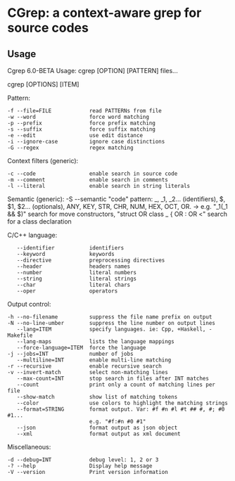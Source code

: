 CGrep: a context-aware grep for source codes
============================================

Usage
-----

Cgrep 6.0-BETA Usage: cgrep [OPTION] [PATTERN] files...

cgrep [OPTIONS] [ITEM]

Pattern:

    -f --file=FILE            read PATTERNs from file
    -w --word                 force word matching
    -p --prefix               force prefix matching
    -s --suffix               force suffix matching
    -e --edit                 use edit distance
    -i --ignore-case          ignore case distinctions
    -G --regex                regex matching

Context filters (generic):

    -c --code                 enable search in source code
    -m --comment              enable search in comments
    -l --literal              enable search in string literals

Semantic (generic):
    -S --semantic             "code" pattern: _, _1, _2... (identifiers), $,
                              $1, $2... (optionals), ANY, KEY, STR, CHR, NUM,
                              HEX, OCT, OR. -> e.g. "_1(_1 && \$)" search for
                              move constructors, "struct OR class _ { OR : OR <"
                              search for a class declaration

C/C++ language:

       --identifier           identifiers
       --keyword              keywords
       --directive            preprocessing directives
       --header               headers names
       --number               literal numbers
       --string               literal strings
       --char                 literal chars
       --oper                 operators
 
Output control:

    -h --no-filename          suppress the file name prefix on output
    -N --no-line-umber        suppress the line number on output lines
       --lang=ITEM            specify languages. ie: Cpp, +Haskell, -Makefile
       --lang-maps            lists the language mappings
       --force-language=ITEM  force the language
    -j --jobs=INT             number of jobs
       --multiline=INT        enable multi-line matching
    -r --recursive            enable recursive search
    -v --invert-match         select non-matching lines
       --max-count=INT        stop search in files after INT matches
       --count                print only a count of matching lines per file
       --show-match           show list of matching tokens
       --color                use colors to highlight the matching strings
       --format=STRING        format output. Var: #f #n #l #t ## #, #; #0 #1...
                              e.g. "#f:#n #0 #1"
       --json                 format output as json object
       --xml                  format output as xml document
  
Miscellaneous:

    -d --debug=INT            debug level: 1, 2 or 3
    -? --help                 Display help message
    -V --version              Print version information

